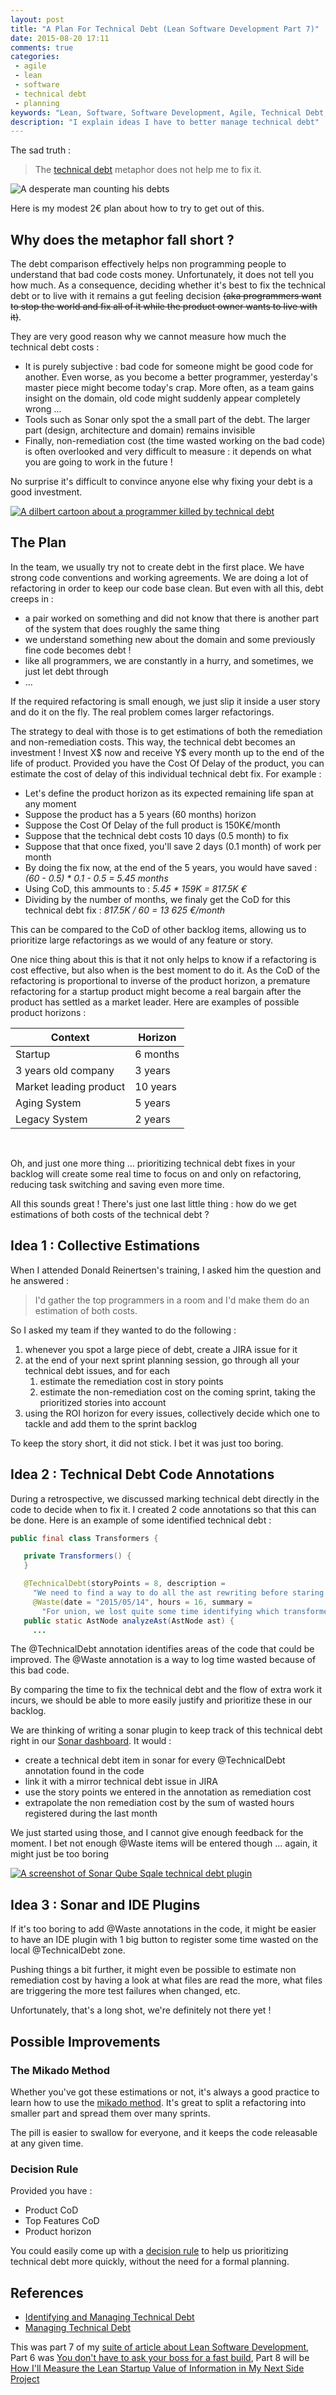 ```yaml
---
layout: post
title: "A Plan For Technical Debt (Lean Software Development Part 7)"
date: 2015-08-20 17:11
comments: true
categories:
 - agile
 - lean
 - software
 - technical debt
 - planning
keywords: "Lean, Software, Software Development, Agile, Technical Debt, Planning, Estimation"
description: "I explain ideas I have to better manage technical debt"
---
```

The sad truth :

> The [technical debt](http://en.wikipedia.org/wiki/Technical_debt) metaphor does not help me to fix it.

![A desperate man counting his debts]({{site.url}}/imgs/2015-08-20-a-plan-for-technical-debt-lean-software-development-part-7/debt.jpg)

Here is my modest 2€ plan about how to try to get out of this.

## Why does the metaphor fall short ?

The debt comparison effectively helps non programming people to understand that bad code costs money. Unfortunately, it does not tell you how much. As a consequence, deciding whether it's best to fix the technical debt or to live with it remains a gut feeling decision ~~(aka programmers want to stop the world and fix all of it while the product owner wants to live with it)~~.

They are very good reason why we cannot measure how much the technical debt costs :

* It is purely subjective : bad code for someone might be good code for another. Even worse, as you become a better programmer, yesterday's master piece might become today's crap. More often, as a team gains insight on the domain, old code might suddenly appear completely wrong ...
* Tools such as Sonar only spot the a small part of the debt. The larger part (design, architecture and domain) remains invisible
* Finally, non-remediation cost (the time wasted working on the bad code) is often overlooked and very difficult to measure : it depends on what you are going to work in the future !

No surprise it's difficult to convince anyone else why fixing your debt is a good investment.

[![A dilbert cartoon about a programmer killed by technical debt]({{site.url}}/imgs/2015-08-20-a-plan-for-technical-debt-lean-software-development-part-7/dilbert.jpg)](http://www.dilbert.com)

## The Plan

In the team, we usually try not to create debt in the first place. We have strong code conventions and working agreements. We are doing a lot of refactoring in order to keep our code base clean. But even with all this, debt creeps in :

* a pair worked on something and did not know that there is another part of the system that does roughly the same thing
* we understand something new about the domain and some previously fine code becomes debt !
* like all programmers, we are constantly in a hurry, and sometimes, we just let debt through
* ...

If the required refactoring is small enough, we just slip it inside a user story and do it on the fly. The real problem comes larger refactorings.

The strategy to deal with those is to get estimations of both the remediation and non-remediation costs. This way, the technical debt becomes an investment ! Invest X$ now and receive Y$ every month up to the end of the life of product. Provided you have the Cost Of Delay of the product, you can estimate the cost of delay of this individual technical debt fix. For example :

* Let's define the product horizon as its expected remaining life span at any moment
* Suppose the product has a 5 years (60 months) horizon
* Suppose the Cost Of Delay of the full product is 150K€/month
* Suppose that the technical debt costs 10 days (0.5 month) to fix
* Suppose that that once fixed, you'll save 2 days (0.1 month) of work per month
* By doing the fix now, at the end of the 5 years, you would have saved : _(60 - 0.5) * 0.1 - 0.5 = 5.45 months_
* Using CoD, this ammounts to : _5.45 * 159K = 817.5K €_
* Dividing by the number of months, we finaly get the CoD for this technical debt fix : _817.5K / 60 = 13 625 €/month_

This can be compared to the CoD of other backlog items, allowing us to prioritize large refactorings as we would of any feature or story.

One nice thing about this is that it not only helps to know if a refactoring is cost effective, but also when is the best moment to do it. As the CoD of the refactoring is proportional to inverse of the product horizon, a premature refactoring for a startup product might become a real bargain after the product has settled as a market leader. Here are examples of possible product horizons :

Context | Horizon
--------|--------
Startup | 6 months
3 years old company | 3 years
Market leading product | 10 years
Aging System | 5 years
Legacy System | 2 years

<br/>

Oh, and just one more thing ... prioritizing technical debt fixes in your backlog will create some real time to focus on and only on refactoring, reducing task switching and saving even more time.

All this sounds great ! There's just one last little thing : how do we get estimations of both costs of the technical debt ?

## Idea 1 : Collective Estimations

When I attended Donald Reinertsen's training, I asked him the question and he answered :

> I'd gather the top programmers in a room and I'd make them do an estimation of both costs.

So I asked my team if they wanted to do the following :

1. whenever you spot a large piece of debt, create a JIRA issue for it
2. at the end of your next sprint planning session, go through all your technical debt issues, and for each
    1. estimate the remediation cost in story points
    2. estimate the non-remediation cost on the coming sprint, taking the prioritized stories into account
3. using the ROI horizon for every issues, collectively decide which one to tackle and add them to the sprint backlog

To keep the story short, it did not stick. I bet it was just too boring.

## Idea 2 : Technical Debt Code Annotations

During a retrospective, we discussed marking technical debt directly in the code to decide when to fix it. I created 2 code annotations so that this can be done. Here is an example of some identified technical debt :

```java
public final class Transformers {

   private Transformers() {
   }

   @TechnicalDebt(storyPoints = 8, description =
     "We need to find a way to do all the ast rewriting before staring the analysis", wastes = {
     @Waste(date = "2015/05/14", hours = 16, summary =
       "For union, we lost quite some time identifying which transformers were not copying the full tree")})
   public static AstNode analyzeAst(AstNode ast) {
     ...
```

The @TechnicalDebt annotation identifies areas of the code that could be improved.
The @Waste annotation is a way to log time wasted because of this bad code.

By comparing the time to fix the technical debt and the flow of extra work it incurs, we should be able to more easily justify and prioritize these in our backlog.

We are thinking of writing a sonar plugin to keep track of this technical debt right in our [Sonar dashboard](http://www.sonarqube.org/). It would :

* create a technical debt item in sonar for every @TechnicalDebt annotation found in the code
* link it with a mirror technical debt issue in JIRA
* use the story points we entered in the annotation as remediation cost
* extrapolate the non remediation cost by the sum of wasted hours registered during the last month

We just started using those, and I cannot give enough feedback for the moment. I bet not enough @Waste items will be entered though ... again, it might just be too boring

[![A screenshot of Sonar Qube Sqale technical debt plugin]({{site.url}}/imgs/2015-08-20-a-plan-for-technical-debt-lean-software-development-part-7/sonar-sqale.jpg)](http://www.sonarqube.org/)

## Idea 3 : Sonar and IDE Plugins

If it's too boring to add @Waste annotations in the code, it might be easier to have an IDE plugin with 1 big button to register some time wasted on the local @TechnicalDebt zone.

Pushing things a bit further, it might even be possible to estimate non remediation cost by having a look at what files are read the more, what files are triggering the more test failures when changed, etc.

Unfortunately, that's a long shot, we're definitely not there yet !

## Possible Improvements

### The Mikado Method

Whether you've got these estimations or not, it's always a good practice to learn how to  use the [mikado method](https://mikadomethod.wordpress.com/2010/02/02/the-mikado-method-in-under-a-minute/). It's great to split a refactoring into smaller part and spread them over many sprints.

The pill is easier to swallow for everyone, and it keeps the code releasable at any given time.

### Decision Rule

Provided you have :

* Product CoD
* Top Features CoD
* Product horizon

You could easily come up with a [decision rule](/you-dont-have-to-ask-your-boss-for-a-fast-build-lean-software-development-part-6/) to help us prioritizing technical debt more quickly, without the need for a formal planning.

## References

* [Identifying and Managing Technical Debt](http://fr.slideshare.net/zazworka/identifying-and-managing-technical-debt)
* [Managing Technical Debt](http://www.amazon.com/Managing-Software-Debt-Inevitable-Development/dp/0321948610/ref=sr_1_2?tag=pbourgau-20&amp;ie=UTF8&qid=1433246385&sr=8-2&keywords=managing+technical+debt)

This was part 7 of my [suite of article about Lean Software Development](/the-flow-book-summary-lean-software-development_part_1/), Part 6 was [You don't have to ask your boss for a fast build](/you-dont-have-to-ask-your-boss-for-a-fast-build-lean-software-development-part-6/), Part 8 will be [How I'll Measure the Lean Startup Value of Information in My Next Side Project](/how-ill-measure-the-lean-startup-value-of-information-in-my-next-side-project-lean-software-development-part-8/)
